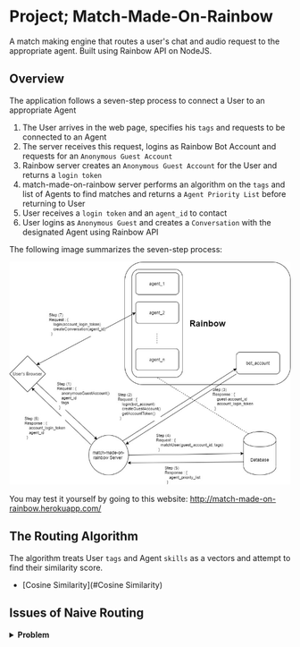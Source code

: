 # Project; Match-Made-On-Rainbow
A match making engine that routes a user's chat and audio request to the appropriate agent. Built using Rainbow API on NodeJS.

## Overview
The application follows a seven-step process to connect a User to an appropriate Agent
1. The User arrives in the web page, specifies his `tags` and requests to be connected to an Agent
2. The server receives this request, logins as Rainbow Bot Account and requests for an `Anonymous Guest Account`
3. Rainbow server creates an `Anonymous Guest Account` for the User and returns a `login token`
5. match-made-on-rainbow server performs an algorithm on the `tags` and list of Agents to find matches and returns a `Agent Priority List` before returning to User
6. User receives a `login token` and an `agent_id` to contact
7. User logins as `Anonymous Guest` and creates a `Conversation` with the designated Agent using Rainbow API

The following image summarizes the seven-step process:

![Overview Image](/images/overview.jpg)

You may test it yourself by going to this website: http://match-made-on-rainbow.herokuapp.com/

## The Routing Algorithm
The algorithm treats User `tags` and Agent `skills` as a vectors and attempt to find their similarity score.
- [Cosine Similarity](#Cosine Similarity)


## Issues of Naive Routing


<details>
<summary><b>Problem</b></summary>
### Cosine Similarity
hello
</details>
